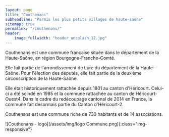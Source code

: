 ```yaml
---
layout: page
title: "Couthenans"
subheadline: "Parmis les plus petits villages de haute-saone"
sitemap: true
permalink: "/couthenans/"
header:
    image_fullwidth: "header_unsplash_12.jpg"
---
```



Couthenans est une commune française située dans le département de la Haute-Saône, en région Bourgogne-Franche-Comté. 

Elle fait partie de l'arrondissement de Lure du département de la Haute-Saône. Pour l'élection des députés, elle fait partie de la deuxième circonscription de la Haute-Saône.

Elle était historiquement rattachée depuis 1801 au canton d'Héricourt. Celui-ci a été scindé en 1985 et la commune rattachée au canton de Héricourt-Ouest4. Dans le cadre du redécoupage cantonal de 2014 en France, la commune fait désormais partie du Canton d'Héricourt-2. 

Couthenans est une commune riche de 730 habitants  et de 14 associations. 

![Couthenans - logo](/assets/img/logo Commune.png){:class="img-responsive"}
